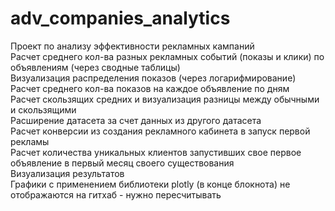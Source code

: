 # adv_companies_analytics
Проект по анализу эффективности рекламных кампаний  
Расчет среднего кол-ва разных рекламных событий (показы и клики) по объявлениям (через сводные таблицы)  
Визуализация распределения показов (через логарифмирование)  
Расчет среднего кол-ва показов на каждое объявление по дням  
Расчет скользящих средних и визуализация разницы между обычными и скользящими  
Расширение датасета за счет данных из другого датасета  
Расчет конверсии из создания рекламного кабинета в запуск первой рекламы  
Расчет количества уникальных клиентов запустивших свое первое объявление в первый месяц своего существования  
Визуализация результатов  
Графики с применением библиотеки plotly (в конце блокнота) не отображаются на гитхаб - нужно пересчитывать
